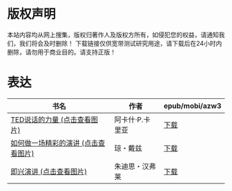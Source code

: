 # 版权声明

本站内容均从网上搜集，版权归著作人及版权方所有，如侵犯您的权益，请通知我们，我们将会及时删除！ 下载链接仅供宽带测试研究用途，请下载后在24小时内删除，请勿用于商业目的。请支持正版！

# 表达

| 书名 | 作者 | epub/mobi/azw3 |
| --- | --- | --- |
| [TED说话的力量 (点击查看图片)](https://www.dushupai.com/attachment/2024/06/09/0469eedff5d01c63.jpg) | 阿卡什·P.卡里亚 | [下载](https://url89.ctfile.com/f/31084289-1356986599-210179?p=8866) |
| [如何做一场精彩的演讲 (点击查看图片)](https://www.dushupai.com/attachment/2024/06/09/fc3c40c3ea2f013d.jpg) | 琼・戴兹 | [下载](https://url89.ctfile.com/f/31084289-1356984253-cb19a9?p=8866) |
| [即兴演讲 (点击查看图片)](https://www.dushupai.com/attachment/2024/06/08/26a6a24fd49219be.jpg) | 朱迪思・汉弗莱 | [下载](https://url89.ctfile.com/f/31084289-1357050613-87d762?p=8866) |
